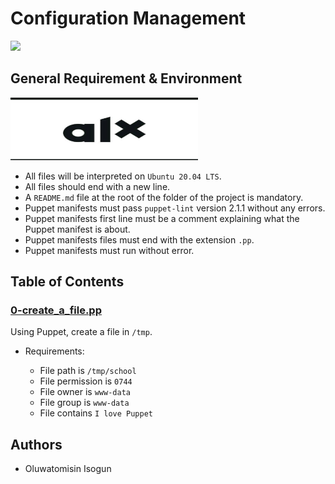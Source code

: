 # Configuration Management
<img src="https://s3.amazonaws.com/intranet-projects-files/holbertonschool-sysadmin_devops/292/4i8il3B.gif" width="" height="" />

## General Requirement & Environment
<img src="https://github.com/TosinISOGUN/TosinISOGUN/blob/main/ALX.jpeg?raw=true" width="300" height="100" />

- All files will be interpreted on `Ubuntu 20.04 LTS`.
- All files should end with a new line.
- A `README.md` file at the root of the folder of the project is mandatory.
- Puppet manifests must pass `puppet-lint` version 2.1.1 without any errors.
- Puppet manifests first line must be a comment explaining what the Puppet manifest is about.
- Puppet manifests files must end with the extension `.pp`.
- Puppet manifests must run without error.

## Table of Contents
### [**0-create_a_file.pp**]()
Using Puppet, create a file in `/tmp`.
- Requirements:

  - File path is `/tmp/school`
  - File permission is `0744`
  - File owner is `www-data`
  - File group is `www-data`
  - File contains `I love Puppet`

 

## Authors
- Oluwatomisin Isogun
